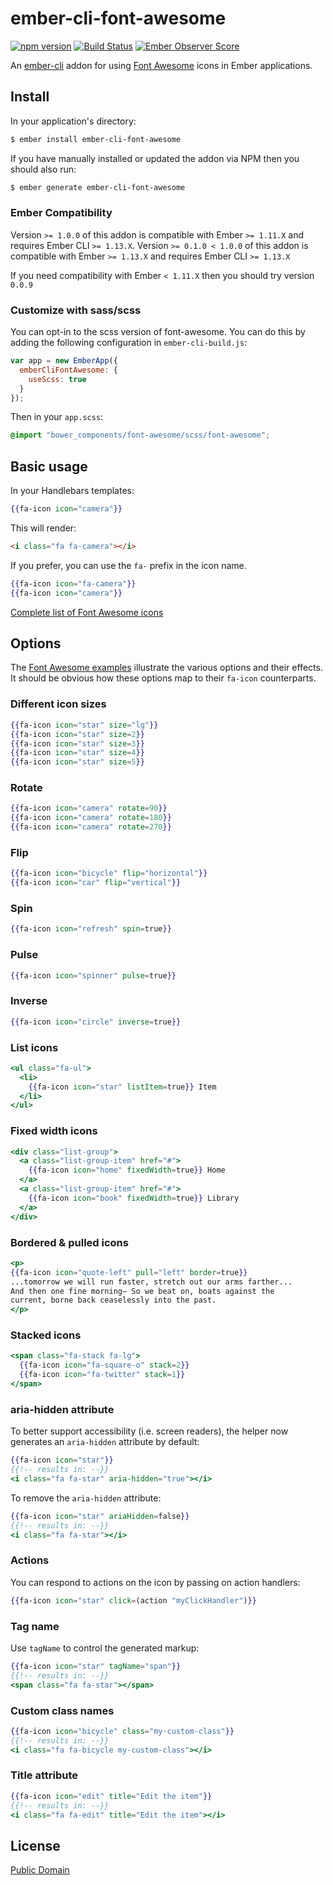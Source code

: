# ember-cli-font-awesome
[![npm version](https://badge.fury.io/js/ember-cli-font-awesome.svg)](http://badge.fury.io/js/ember-cli-font-awesome)
[![Build Status](https://travis-ci.org/martndemus/ember-cli-font-awesome.svg?branch=master)](https://travis-ci.org/martndemus/ember-cli-font-awesome)
[![Ember Observer Score](http://emberobserver.com/badges/ember-cli-font-awesome.svg)](http://emberobserver.com/addons/ember-cli-font-awesome)

An [ember-cli](http://www.ember-cli.com) addon for using
[Font Awesome](http://fortawesome.github.io/Font-Awesome/) icons in Ember
applications.


## Install

In your application's directory:
```bash
$ ember install ember-cli-font-awesome
```

If you have manually installed or updated the addon via NPM then you should also
run:
```bash
$ ember generate ember-cli-font-awesome
```

### Ember Compatibility

Version `>= 1.0.0` of this addon is compatible with Ember `>= 1.11.X` and
requires Ember CLI `>= 1.13.X`.
Version `>= 0.1.0 < 1.0.0` of this addon is compatible with Ember `>= 1.13.X`
and requires Ember CLI `>= 1.13.X`

If you need compatibility with Ember `< 1.11.X` then you should try version
`0.0.9`

### Customize with sass/scss

You can opt-in to the scss version of font-awesome. You can do this by adding
the following configuration in `ember-cli-build.js`:

```js
var app = new EmberApp({
  emberCliFontAwesome: {
    useScss: true
  }
});
```

Then in your `app.scss`:

```scss
@import "bower_components/font-awesome/scss/font-awesome";
```

## Basic usage

In your Handlebars templates:

```hbs
{{fa-icon icon="camera"}}
```

This will render:
```html
<i class="fa fa-camera"></i>
```

If you prefer, you can use the `fa-` prefix in the icon name.

```hbs
{{fa-icon icon="fa-camera"}}
{{fa-icon icon="camera"}}
```

[Complete list of Font Awesome icons](http://fortawesome.github.io/Font-Awesome/icons/)

## Options

The [Font Awesome examples](http://fortawesome.github.io/Font-Awesome/examples/)
illustrate the various options and their effects. It should be obvious how these
options map to their `fa-icon` counterparts.

### Different icon sizes

```hbs
{{fa-icon icon="star" size="lg"}}
{{fa-icon icon="star" size=2}}
{{fa-icon icon="star" size=3}}
{{fa-icon icon="star" size=4}}
{{fa-icon icon="star" size=5}}
```

### Rotate

```hbs
{{fa-icon icon="camera" rotate=90}}
{{fa-icon icon="camera" rotate=180}}
{{fa-icon icon="camera" rotate=270}}
```

### Flip

```hbs
{{fa-icon icon="bicycle" flip="horizontal"}}
{{fa-icon icon="car" flip="vertical"}}
```

### Spin

```hbs
{{fa-icon icon="refresh" spin=true}}
```

### Pulse

```hbs
{{fa-icon icon="spinner" pulse=true}}
```

### Inverse

```hbs
{{fa-icon icon="circle" inverse=true}}
```

### List icons

```hbs
<ul class="fa-ul">
  <li>
    {{fa-icon icon="star" listItem=true}} Item
  </li>
</ul>
```

### Fixed width icons

```hbs
<div class="list-group">
  <a class="list-group-item" href="#">
    {{fa-icon icon="home" fixedWidth=true}} Home
  </a>
  <a class="list-group-item" href="#">
    {{fa-icon icon="book" fixedWidth=true}} Library
  </a>
</div>
```

### Bordered & pulled icons

```hbs
<p>
{{fa-icon icon="quote-left" pull="left" border=true}}
...tomorrow we will run faster, stretch out our arms farther...
And then one fine morning— So we beat on, boats against the
current, borne back ceaselessly into the past.
</p>
```

### Stacked icons

```hbs
<span class="fa-stack fa-lg">
  {{fa-icon icon="fa-square-o" stack=2}}
  {{fa-icon icon="fa-twitter" stack=1}}
</span>
```

### aria-hidden attribute

To better support accessibility (i.e. screen readers), the helper now generates an `aria-hidden` attribute by default:

```hbs
{{fa-icon icon="star"}}
{{!-- results in: --}}
<i class="fa fa-star" aria-hidden="true"></i>
```

To remove the `aria-hidden` attribute:

```hbs
{{fa-icon icon="star" ariaHidden=false}}
{{!-- results in: --}}
<i class="fa fa-star"></i>
```

### Actions

You can respond to actions on the icon by passing on action handlers:

```hbs
{{fa-icon icon="star" click=(action "myClickHandler")}}
```

### Tag name

Use `tagName` to control the generated markup:

```hbs
{{fa-icon icon="star" tagName="span"}}
{{!-- results in: --}}
<span class="fa fa-star"></span>
```

### Custom class names

```hbs
{{fa-icon icon="bicycle" class="my-custom-class"}}
{{!-- results in: --}}
<i class="fa fa-bicycle my-custom-class"></i>
```

### Title attribute

```hbs
{{fa-icon icon="edit" title="Edit the item"}}
{{!-- results in: --}}
<i class="fa fa-edit" title="Edit the item"></i>
```

## License

[Public Domain](UNLICENSE)
